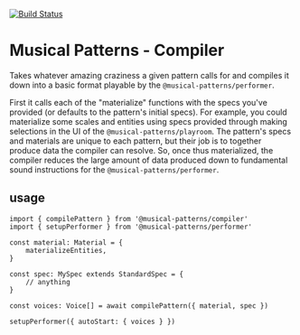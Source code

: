[![Build Status](https://travis-ci.com/MusicalPatterns/compiler.svg?branch=master)](https://travis-ci.com/MusicalPatterns/compiler)

# Musical Patterns - Compiler

Takes whatever amazing craziness a given pattern calls for and compiles it down into a basic format playable by the `@musical-patterns/performer`.

First it calls each of the "materialize" functions with the specs you've provided (or defaults to the pattern's initial specs).
For example, you could materialize some scales and entities using specs provided through making selections in the UI of the `@musical-patterns/playroom`.
The pattern's specs and materials are unique to each pattern, but their job is to together produce data the compiler can resolve.
So, once thus materialized, the compiler reduces the large amount of data produced down to fundamental sound instructions for the `@musical-patterns/performer`.

## usage

```
import { compilePattern } from '@musical-patterns/compiler'
import { setupPerformer } from '@musical-patterns/performer'

const material: Material = {
	materializeEntities,
}

const spec: MySpec extends StandardSpec = {
	// anything
}

const voices: Voice[] = await compilePattern({ material, spec })

setupPerformer({ autoStart: { voices } })

```
